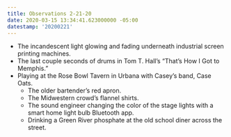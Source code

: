 ```yaml
---
title: Observations 2-21-20
date: 2020-03-15 13:34:41.623000000 -05:00
datestamp: '20200221'
---
```


- The incandescent light glowing and fading underneath industrial screen printing machines.
- The last couple seconds of drums in Tom T. Hall’s “That’s How I Got to Memphis.”
- Playing at the Rose Bowl Tavern in Urbana with Casey’s band, Case Oats.
	- The older bartender’s red apron.
	- The Midwestern crowd’s flannel shirts.
	- The sound engineer changing the color of the stage lights with a smart home light bulb Bluetooth app.
	- Drinking a Green River phosphate at the old school diner across the street.